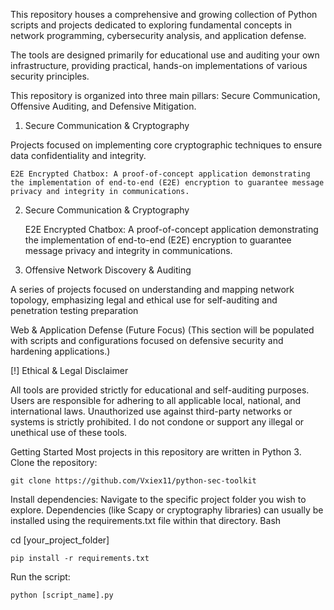 This repository houses a comprehensive and growing collection of Python scripts and projects dedicated to exploring fundamental concepts in network programming, cybersecurity analysis, and application defense.

The tools are designed primarily for educational use and auditing your own infrastructure, providing practical, hands-on implementations of various security principles.

This repository is organized into three main pillars: Secure Communication, Offensive Auditing, and Defensive Mitigation.

1. Secure Communication & Cryptography

Projects focused on implementing core cryptographic techniques to ensure data confidentiality and integrity.

    E2E Encrypted Chatbox: A proof-of-concept application demonstrating the implementation of end-to-end (E2E) encryption to guarantee message privacy and integrity in communications.
2. Secure Communication & Cryptography

    E2E Encrypted Chatbox: A proof-of-concept application demonstrating the implementation of end-to-end (E2E) encryption to guarantee message privacy and integrity in communications.

3. Offensive Network Discovery & Auditing

A series of projects focused on understanding and mapping network topology, emphasizing legal and ethical use for self-auditing and penetration testing preparation

Web & Application Defense (Future Focus)
(This section will be populated with scripts and configurations focused on defensive security and hardening applications.)

[!] Ethical & Legal Disclaimer

All tools are provided strictly for educational and self-auditing purposes. Users are responsible for adhering to all applicable local, national, and international laws.
Unauthorized use against third-party networks or systems is strictly prohibited. I do not condone or support any illegal or unethical use of these tools.

Getting Started
Most projects in this repository are written in Python 3.
Clone the repository:

    git clone https://github.com/Vxiex11/python-sec-toolkit

Install dependencies:
Navigate to the specific project folder you wish to explore. Dependencies (like Scapy or cryptography libraries) can usually be installed using the requirements.txt file within that directory.
Bash

cd [your_project_folder]

    pip install -r requirements.txt

Run the script:

    python [script_name].py
